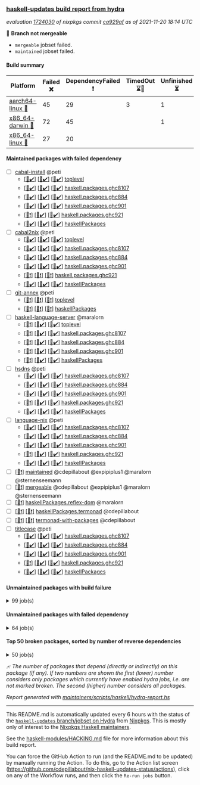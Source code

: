 ### [haskell-updates build report from hydra](https://hydra.nixos.org/jobset/nixpkgs/haskell-updates)
*evaluation [1724030](https://hydra.nixos.org/eval/1724030) of nixpkgs commit [ca929af](https://github.com/NixOS/nixpkgs/commits/ca929af2a25a931b089a92b6e7ea66e0c49c1cb6) as of 2021-11-20 18:14 UTC*

:red_circle: **Branch not mergeable**
  * `mergeable` jobset failed.
  * `maintained` jobset failed.

#### Build summary

 | Platform | Failed :x: | DependencyFailed :heavy_exclamation_mark: | TimedOut :hourglass::no_entry_sign: | Unfinished :hourglass_flowing_sand: | Success :heavy_check_mark: | 
 | --- | --- | --- | --- | --- | --- | 
 | [aarch64-linux :iphone:](https://hydra.nixos.org/eval/1724030?filter=.aarch64-linux) | 45 | 29 | 3 | 1 | 7048 | 
 | [x86_64-darwin :apple:](https://hydra.nixos.org/eval/1724030?filter=.x86_64-darwin) | 72 | 45 |  | 1 | 6951 | 
 | [x86_64-linux :penguin:](https://hydra.nixos.org/eval/1724030?filter=.x86_64-linux) | 27 | 20 |  |  | 7120 | 
#### Maintained packages with failed dependency
- [ ] [cabal-install](https://hydra.nixos.org/eval/1724030?filter=cabal-install) @peti
  - [[:iphone::heavy_check_mark:]](https://hydra.nixos.org/build/158859488) [[:apple::heavy_check_mark:]](https://hydra.nixos.org/build/158857096) [[:penguin::heavy_check_mark:]](https://hydra.nixos.org/build/158854179) [toplevel](https://hydra.nixos.org/eval/1724030?filter=cabal-install)
  - [[:iphone::heavy_check_mark:]](https://hydra.nixos.org/build/158849756) [[:apple::heavy_check_mark:]](https://hydra.nixos.org/build/158850633) [[:penguin::heavy_check_mark:]](https://hydra.nixos.org/build/158853726) [haskell.packages.ghc8107](https://hydra.nixos.org/eval/1724030?filter=haskell.packages.ghc8107.cabal-install)
  - [[:iphone::heavy_check_mark:]](https://hydra.nixos.org/build/158862111) [[:apple::heavy_check_mark:]](https://hydra.nixos.org/build/158853501) [[:penguin::heavy_check_mark:]](https://hydra.nixos.org/build/158854679) [haskell.packages.ghc884](https://hydra.nixos.org/eval/1724030?filter=haskell.packages.ghc884.cabal-install)
  - [[:iphone::heavy_check_mark:]](https://hydra.nixos.org/build/158848129) [[:apple::heavy_check_mark:]](https://hydra.nixos.org/build/158852590) [[:penguin::heavy_check_mark:]](https://hydra.nixos.org/build/158852703) [haskell.packages.ghc901](https://hydra.nixos.org/eval/1724030?filter=haskell.packages.ghc901.cabal-install)
  - [[:iphone::heavy_exclamation_mark:]](https://hydra.nixos.org/build/158858423) [[:apple::heavy_check_mark:]](https://hydra.nixos.org/build/158848823) [[:penguin::heavy_check_mark:]](https://hydra.nixos.org/build/158851921) [haskell.packages.ghc921](https://hydra.nixos.org/eval/1724030?filter=haskell.packages.ghc921.cabal-install)
  - [[:iphone::heavy_check_mark:]](https://hydra.nixos.org/build/158861502) [[:apple::heavy_check_mark:]](https://hydra.nixos.org/build/158859272) [[:penguin::heavy_check_mark:]](https://hydra.nixos.org/build/158861834) [haskellPackages](https://hydra.nixos.org/eval/1724030?filter=haskellPackages.cabal-install)
- [ ] [cabal2nix](https://hydra.nixos.org/eval/1724030?filter=cabal2nix) @peti
  - [[:iphone::heavy_check_mark:]](https://hydra.nixos.org/build/158861540) [[:apple::heavy_check_mark:]](https://hydra.nixos.org/build/158852457) [[:penguin::heavy_check_mark:]](https://hydra.nixos.org/build/158855330) [toplevel](https://hydra.nixos.org/eval/1724030?filter=cabal2nix)
  - [[:iphone::heavy_check_mark:]](https://hydra.nixos.org/build/158847732) [[:apple::heavy_check_mark:]](https://hydra.nixos.org/build/158858428) [[:penguin::heavy_check_mark:]](https://hydra.nixos.org/build/158859722) [haskell.packages.ghc8107](https://hydra.nixos.org/eval/1724030?filter=haskell.packages.ghc8107.cabal2nix)
  - [[:iphone::heavy_check_mark:]](https://hydra.nixos.org/build/158847921) [[:apple::heavy_check_mark:]](https://hydra.nixos.org/build/158855895) [[:penguin::heavy_check_mark:]](https://hydra.nixos.org/build/158853678) [haskell.packages.ghc884](https://hydra.nixos.org/eval/1724030?filter=haskell.packages.ghc884.cabal2nix)
  - [[:iphone::heavy_check_mark:]](https://hydra.nixos.org/build/158949826) [[:apple::heavy_check_mark:]](https://hydra.nixos.org/build/158949834) [[:penguin::heavy_check_mark:]](https://hydra.nixos.org/build/158949831) [haskell.packages.ghc901](https://hydra.nixos.org/eval/1724030?filter=haskell.packages.ghc901.cabal2nix)
  - [[:iphone::heavy_exclamation_mark:]](https://hydra.nixos.org/build/158949833) [[:apple::heavy_exclamation_mark:]](https://hydra.nixos.org/build/158949842) [[:penguin::heavy_exclamation_mark:]](https://hydra.nixos.org/build/158949824) [haskell.packages.ghc921](https://hydra.nixos.org/eval/1724030?filter=haskell.packages.ghc921.cabal2nix)
  - [[:iphone::heavy_check_mark:]](https://hydra.nixos.org/build/158850234) [[:apple::heavy_check_mark:]](https://hydra.nixos.org/build/158861684) [[:penguin::heavy_check_mark:]](https://hydra.nixos.org/build/158858318) [haskellPackages](https://hydra.nixos.org/eval/1724030?filter=haskellPackages.cabal2nix)
- [ ] [git-annex](https://hydra.nixos.org/eval/1724030?filter=git-annex) @peti
  - [[:iphone::heavy_exclamation_mark:]](https://hydra.nixos.org/build/158857607) [[:apple::heavy_exclamation_mark:]](https://hydra.nixos.org/build/158852130) [[:penguin::heavy_exclamation_mark:]](https://hydra.nixos.org/build/158852154) [toplevel](https://hydra.nixos.org/eval/1724030?filter=git-annex)
  - [[:iphone::heavy_exclamation_mark:]](https://hydra.nixos.org/build/158848048) [[:apple::heavy_exclamation_mark:]](https://hydra.nixos.org/build/158856853) [[:penguin::heavy_exclamation_mark:]](https://hydra.nixos.org/build/158860446) [haskellPackages](https://hydra.nixos.org/eval/1724030?filter=haskellPackages.git-annex)
- [ ] [haskell-language-server](https://hydra.nixos.org/eval/1724030?filter=haskell-language-server) @maralorn
  - [[:iphone::heavy_exclamation_mark:]](https://hydra.nixos.org/build/158949827) [[:apple::heavy_check_mark:]](https://hydra.nixos.org/build/158949851) [[:penguin::heavy_check_mark:]](https://hydra.nixos.org/build/158949828) [toplevel](https://hydra.nixos.org/eval/1724030?filter=haskell-language-server)
  - [[:iphone::heavy_exclamation_mark:]](https://hydra.nixos.org/build/158949844) [[:apple::heavy_check_mark:]](https://hydra.nixos.org/build/158948520) [[:penguin::heavy_check_mark:]](https://hydra.nixos.org/build/158948509) [haskell.packages.ghc8107](https://hydra.nixos.org/eval/1724030?filter=haskell.packages.ghc8107.haskell-language-server)
  - [[:iphone::heavy_exclamation_mark:]](https://hydra.nixos.org/build/158949849) [[:apple::heavy_check_mark:]](https://hydra.nixos.org/build/158948518) [[:penguin::heavy_check_mark:]](https://hydra.nixos.org/build/158948523) [haskell.packages.ghc884](https://hydra.nixos.org/eval/1724030?filter=haskell.packages.ghc884.haskell-language-server)
  - [[:iphone::heavy_exclamation_mark:]](https://hydra.nixos.org/build/158949848) [[:apple::heavy_check_mark:]](https://hydra.nixos.org/build/158949839) [[:penguin::heavy_check_mark:]](https://hydra.nixos.org/build/158949840) [haskell.packages.ghc901](https://hydra.nixos.org/eval/1724030?filter=haskell.packages.ghc901.haskell-language-server)
  - [[:iphone::heavy_exclamation_mark:]](https://hydra.nixos.org/build/158949850) [[:apple::heavy_check_mark:]](https://hydra.nixos.org/build/158948515) [[:penguin::heavy_check_mark:]](https://hydra.nixos.org/build/158948521) [haskellPackages](https://hydra.nixos.org/eval/1724030?filter=haskellPackages.haskell-language-server)
- [ ] [hsdns](https://hydra.nixos.org/eval/1724030?filter=hsdns) @peti
  - [[:iphone::heavy_check_mark:]](https://hydra.nixos.org/build/158167926) [[:apple::heavy_check_mark:]](https://hydra.nixos.org/build/158177816) [[:penguin::heavy_check_mark:]](https://hydra.nixos.org/build/158184888) [haskell.packages.ghc8107](https://hydra.nixos.org/eval/1724030?filter=haskell.packages.ghc8107.hsdns)
  - [[:iphone::heavy_check_mark:]](https://hydra.nixos.org/build/158178147) [[:apple::heavy_check_mark:]](https://hydra.nixos.org/build/158171568) [[:penguin::heavy_check_mark:]](https://hydra.nixos.org/build/158180260) [haskell.packages.ghc884](https://hydra.nixos.org/eval/1724030?filter=haskell.packages.ghc884.hsdns)
  - [[:iphone::heavy_check_mark:]](https://hydra.nixos.org/build/158173050) [[:apple::heavy_check_mark:]](https://hydra.nixos.org/build/158183912) [[:penguin::heavy_check_mark:]](https://hydra.nixos.org/build/158167851) [haskell.packages.ghc901](https://hydra.nixos.org/eval/1724030?filter=haskell.packages.ghc901.hsdns)
  - [[:iphone::heavy_exclamation_mark:]](https://hydra.nixos.org/build/158856827) [[:apple::heavy_check_mark:]](https://hydra.nixos.org/build/158857146) [[:penguin::heavy_check_mark:]](https://hydra.nixos.org/build/158852262) [haskell.packages.ghc921](https://hydra.nixos.org/eval/1724030?filter=haskell.packages.ghc921.hsdns)
  - [[:iphone::heavy_check_mark:]](https://hydra.nixos.org/build/158179287) [[:apple::heavy_check_mark:]](https://hydra.nixos.org/build/158174569) [[:penguin::heavy_check_mark:]](https://hydra.nixos.org/build/158171448) [haskellPackages](https://hydra.nixos.org/eval/1724030?filter=haskellPackages.hsdns)
- [ ] [language-nix](https://hydra.nixos.org/eval/1724030?filter=language-nix) @peti
  - [[:iphone::heavy_check_mark:]](https://hydra.nixos.org/build/158858884) [[:apple::heavy_check_mark:]](https://hydra.nixos.org/build/158850764) [[:penguin::heavy_check_mark:]](https://hydra.nixos.org/build/158855967) [haskell.packages.ghc8107](https://hydra.nixos.org/eval/1724030?filter=haskell.packages.ghc8107.language-nix)
  - [[:iphone::heavy_check_mark:]](https://hydra.nixos.org/build/158855687) [[:apple::heavy_check_mark:]](https://hydra.nixos.org/build/158860034) [[:penguin::heavy_check_mark:]](https://hydra.nixos.org/build/158862156) [haskell.packages.ghc884](https://hydra.nixos.org/eval/1724030?filter=haskell.packages.ghc884.language-nix)
  - [[:iphone::heavy_check_mark:]](https://hydra.nixos.org/build/158949852) [[:apple::heavy_check_mark:]](https://hydra.nixos.org/build/158949829) [[:penguin::heavy_check_mark:]](https://hydra.nixos.org/build/158949823) [haskell.packages.ghc901](https://hydra.nixos.org/eval/1724030?filter=haskell.packages.ghc901.language-nix)
  - [[:iphone::heavy_exclamation_mark:]](https://hydra.nixos.org/build/158949841) [[:apple::heavy_check_mark:]](https://hydra.nixos.org/build/158949835) [[:penguin::heavy_check_mark:]](https://hydra.nixos.org/build/158949838) [haskell.packages.ghc921](https://hydra.nixos.org/eval/1724030?filter=haskell.packages.ghc921.language-nix)
  - [[:iphone::heavy_check_mark:]](https://hydra.nixos.org/build/158858262) [[:apple::heavy_check_mark:]](https://hydra.nixos.org/build/158859525) [[:penguin::heavy_check_mark:]](https://hydra.nixos.org/build/158851511) [haskellPackages](https://hydra.nixos.org/eval/1724030?filter=haskellPackages.language-nix)
- [ ] [[:penguin::heavy_exclamation_mark:]](https://hydra.nixos.org/build/158949845) [maintained](https://hydra.nixos.org/eval/1724030?filter=maintained) @cdepillabout @expipiplus1 @maralorn @sternenseemann
- [ ] [[:penguin::heavy_exclamation_mark:]](https://hydra.nixos.org/build/158949832) [mergeable](https://hydra.nixos.org/eval/1724030?filter=mergeable) @cdepillabout @expipiplus1 @maralorn @sternenseemann
- [ ] [[:penguin::heavy_exclamation_mark:]](https://hydra.nixos.org/build/158858461) [haskellPackages.reflex-dom](https://hydra.nixos.org/eval/1724030?filter=haskellPackages.reflex-dom) @maralorn
- [ ] [[:iphone::heavy_exclamation_mark:]](https://hydra.nixos.org/build/158854925) [[:penguin::heavy_exclamation_mark:]](https://hydra.nixos.org/build/158849076) [haskellPackages.termonad](https://hydra.nixos.org/eval/1724030?filter=haskellPackages.termonad) @cdepillabout
- [ ] [[:iphone::heavy_exclamation_mark:]](https://hydra.nixos.org/build/158854335) [[:penguin::heavy_exclamation_mark:]](https://hydra.nixos.org/build/158859447) [termonad-with-packages](https://hydra.nixos.org/eval/1724030?filter=termonad-with-packages) @cdepillabout
- [ ] [titlecase](https://hydra.nixos.org/eval/1724030?filter=titlecase) @peti
  - [[:iphone::heavy_check_mark:]](https://hydra.nixos.org/build/158852347) [[:apple::heavy_check_mark:]](https://hydra.nixos.org/build/158854243) [[:penguin::heavy_check_mark:]](https://hydra.nixos.org/build/158847876) [haskell.packages.ghc8107](https://hydra.nixos.org/eval/1724030?filter=haskell.packages.ghc8107.titlecase)
  - [[:iphone::heavy_check_mark:]](https://hydra.nixos.org/build/158849776) [[:apple::heavy_check_mark:]](https://hydra.nixos.org/build/158850772) [[:penguin::heavy_check_mark:]](https://hydra.nixos.org/build/158853456) [haskell.packages.ghc884](https://hydra.nixos.org/eval/1724030?filter=haskell.packages.ghc884.titlecase)
  - [[:iphone::heavy_check_mark:]](https://hydra.nixos.org/build/158860823) [[:apple::heavy_check_mark:]](https://hydra.nixos.org/build/158847764) [[:penguin::heavy_check_mark:]](https://hydra.nixos.org/build/158850091) [haskell.packages.ghc901](https://hydra.nixos.org/eval/1724030?filter=haskell.packages.ghc901.titlecase)
  - [[:iphone::heavy_exclamation_mark:]](https://hydra.nixos.org/build/158853791) [[:apple::heavy_check_mark:]](https://hydra.nixos.org/build/158857747) [[:penguin::heavy_check_mark:]](https://hydra.nixos.org/build/158850179) [haskell.packages.ghc921](https://hydra.nixos.org/eval/1724030?filter=haskell.packages.ghc921.titlecase)
  - [[:iphone::heavy_check_mark:]](https://hydra.nixos.org/build/158851159) [[:apple::heavy_check_mark:]](https://hydra.nixos.org/build/158857090) [[:penguin::heavy_check_mark:]](https://hydra.nixos.org/build/158854010) [haskellPackages](https://hydra.nixos.org/eval/1724030?filter=haskellPackages.titlecase)
#### Unmaintained packages with build failure
<details><summary>99 job(s) </summary>

- [ ] [[:iphone::heavy_check_mark:]](https://hydra.nixos.org/build/158174882) [[:apple::x:]](https://hydra.nixos.org/build/158178724) [[:penguin::heavy_check_mark:]](https://hydra.nixos.org/build/158186251) [haskellPackages.sdp](https://hydra.nixos.org/eval/1724030?filter=haskellPackages.sdp)  :arrow_heading_up: 9 | 9
- [ ] [[:iphone::x:]](https://hydra.nixos.org/build/158847971) [[:penguin::x:]](https://hydra.nixos.org/build/158848199) [haskellPackages.gi-javascriptcore](https://hydra.nixos.org/eval/1724030?filter=haskellPackages.gi-javascriptcore)  :arrow_heading_up: 7 | 18
- [ ] [[:iphone::x:]](https://hydra.nixos.org/build/158851318) [[:apple::x:]](https://hydra.nixos.org/build/158855892) [[:penguin::x:]](https://hydra.nixos.org/build/158859096) [haskellPackages.gi-soup](https://hydra.nixos.org/eval/1724030?filter=haskellPackages.gi-soup)  :arrow_heading_up: 7 | 18
- [ ] [[:iphone::heavy_check_mark:]](https://hydra.nixos.org/build/158861466) [[:apple::x:]](https://hydra.nixos.org/build/158852705) [[:penguin::heavy_check_mark:]](https://hydra.nixos.org/build/158856537) [haskellPackages.di-core](https://hydra.nixos.org/eval/1724030?filter=haskellPackages.di-core)  :arrow_heading_up: 7 | 11
- [ ] [[:iphone::heavy_check_mark:]](https://hydra.nixos.org/build/158861334) [[:apple::x:]](https://hydra.nixos.org/build/158851459) [[:penguin::heavy_check_mark:]](https://hydra.nixos.org/build/158850490) [haskellPackages.junit-xml](https://hydra.nixos.org/eval/1724030?filter=haskellPackages.junit-xml)  :arrow_heading_up: 7 | 9
- [ ] [[:iphone::heavy_check_mark:]](https://hydra.nixos.org/build/158858340) [[:apple::x:]](https://hydra.nixos.org/build/158849240) [[:penguin::heavy_check_mark:]](https://hydra.nixos.org/build/158857820) [haskellPackages.thyme](https://hydra.nixos.org/eval/1724030?filter=haskellPackages.thyme)  :arrow_heading_up: 6 | 15
- [ ] [[:iphone::x:]](https://hydra.nixos.org/build/158849103) [[:apple::heavy_check_mark:]](https://hydra.nixos.org/build/158851457) [[:penguin::heavy_check_mark:]](https://hydra.nixos.org/build/158850080) [haskellPackages.libBF](https://hydra.nixos.org/eval/1724030?filter=haskellPackages.libBF)  :arrow_heading_up: 4 | 20
- [ ] [[:iphone::heavy_check_mark:]](https://hydra.nixos.org/build/158849948) [[:apple::x:]](https://hydra.nixos.org/build/158854538) [[:penguin::heavy_check_mark:]](https://hydra.nixos.org/build/158848072) [haskellPackages.exinst](https://hydra.nixos.org/eval/1724030?filter=haskellPackages.exinst)  :arrow_heading_up: 4 | 6
- [ ] [[:iphone::x:]](https://hydra.nixos.org/build/158850684) [[:apple::x:]](https://hydra.nixos.org/build/158854648) [[:penguin::x:]](https://hydra.nixos.org/build/158855313) [haskellPackages.gi-gst](https://hydra.nixos.org/eval/1724030?filter=haskellPackages.gi-gst)  :arrow_heading_up: 3 | 6
- [ ] [[:iphone::x:]](https://hydra.nixos.org/build/158850642) [[:apple::heavy_check_mark:]](https://hydra.nixos.org/build/158848989) [[:penguin::heavy_check_mark:]](https://hydra.nixos.org/build/158849778) [haskellPackages.ptr-poker](https://hydra.nixos.org/eval/1724030?filter=haskellPackages.ptr-poker)  :arrow_heading_up: 3 | 4
- [ ] [[:iphone::x:]](https://hydra.nixos.org/build/158948460) [[:penguin::x:]](https://hydra.nixos.org/build/158948459) [haskellPackages.gi-cogl](https://hydra.nixos.org/eval/1724030?filter=haskellPackages.gi-cogl)  :arrow_heading_up: 2 | 2
- [ ] [[:iphone::x:]](https://hydra.nixos.org/build/158860520) [[:apple::heavy_check_mark:]](https://hydra.nixos.org/build/158856485) [[:penguin::heavy_check_mark:]](https://hydra.nixos.org/build/158848207) [haskellPackages.OrderedBits](https://hydra.nixos.org/eval/1724030?filter=haskellPackages.OrderedBits)  :arrow_heading_up: 1 | 36
- [ ] [[:iphone::x:]](https://hydra.nixos.org/build/158857945) [[:apple::heavy_check_mark:]](https://hydra.nixos.org/build/158850842) [[:penguin::heavy_check_mark:]](https://hydra.nixos.org/build/158850289) [haskellPackages.type-natural](https://hydra.nixos.org/eval/1724030?filter=haskellPackages.type-natural)  :arrow_heading_up: 1 | 4
- [ ] [[:iphone::x:]](https://hydra.nixos.org/build/158171488) [[:apple::heavy_check_mark:]](https://hydra.nixos.org/build/158166466) [[:penguin::heavy_check_mark:]](https://hydra.nixos.org/build/158176025) [haskellPackages.long-double](https://hydra.nixos.org/eval/1724030?filter=haskellPackages.long-double)  :arrow_heading_up: 1 | 2
- [ ] [[:iphone::x:]](https://hydra.nixos.org/build/158856719) [[:apple::x:]](https://hydra.nixos.org/build/158858493) [[:penguin::x:]](https://hydra.nixos.org/build/158852016) [haskellPackages.dovetail](https://hydra.nixos.org/eval/1724030?filter=haskellPackages.dovetail)  :arrow_heading_up: 1 | 1
- [ ] [[:iphone::x:]](https://hydra.nixos.org/build/158174481) [[:apple::x:]](https://hydra.nixos.org/build/158173479) [[:penguin::heavy_check_mark:]](https://hydra.nixos.org/build/158172713) [haskellPackages.easytensor](https://hydra.nixos.org/eval/1724030?filter=haskellPackages.easytensor)  :arrow_heading_up: 1 | 1
- [ ] [[:iphone::heavy_check_mark:]](https://hydra.nixos.org/build/158859418) [[:apple::x:]](https://hydra.nixos.org/build/158858379) [[:penguin::heavy_check_mark:]](https://hydra.nixos.org/build/158849295) [haskellPackages.gi-gdkx11](https://hydra.nixos.org/eval/1724030?filter=haskellPackages.gi-gdkx11)  :arrow_heading_up: 1 | 1
- [ ] [[:iphone::x:]](https://hydra.nixos.org/build/158851393) [[:apple::x:]](https://hydra.nixos.org/build/158855696) [[:penguin::x:]](https://hydra.nixos.org/build/158852214) [haskellPackages.gi-json](https://hydra.nixos.org/eval/1724030?filter=haskellPackages.gi-json)  :arrow_heading_up: 1 | 1
- [ ] [[:iphone::x:]](https://hydra.nixos.org/build/158850107) [[:apple::x:]](https://hydra.nixos.org/build/158861974) [[:penguin::x:]](https://hydra.nixos.org/build/158853277) [haskellPackages.gi-pangocairo](https://hydra.nixos.org/eval/1724030?filter=haskellPackages.gi-pangocairo)  :arrow_heading_up: 1 | 1
- [ ] [[:iphone::x:]](https://hydra.nixos.org/build/158848423) [[:penguin::x:]](https://hydra.nixos.org/build/158855668) [haskellPackages.gi-vte](https://hydra.nixos.org/eval/1724030?filter=haskellPackages.gi-vte)  :arrow_heading_up: 1 | 1
- [ ] [[:iphone::x:]](https://hydra.nixos.org/build/158948524) [[:apple::heavy_check_mark:]](https://hydra.nixos.org/build/158948514) [[:penguin::heavy_check_mark:]](https://hydra.nixos.org/build/158948512) [haskellPackages.hls-hlint-plugin](https://hydra.nixos.org/eval/1724030?filter=haskellPackages.hls-hlint-plugin)  :arrow_heading_up: 1 | 1
- [ ] [[:iphone::heavy_check_mark:]](https://hydra.nixos.org/build/158171757) [[:apple::x:]](https://hydra.nixos.org/build/158166135) [[:penguin::heavy_check_mark:]](https://hydra.nixos.org/build/158176699) [haskellPackages.keep-alive](https://hydra.nixos.org/eval/1724030?filter=haskellPackages.keep-alive)  :arrow_heading_up: 1 | 1
- [ ] [[:iphone::heavy_check_mark:]](https://hydra.nixos.org/build/158853648) [[:apple::x:]](https://hydra.nixos.org/build/158848056) [[:penguin::heavy_check_mark:]](https://hydra.nixos.org/build/158859990) [haskellPackages.loc](https://hydra.nixos.org/eval/1724030?filter=haskellPackages.loc)  :arrow_heading_up: 1 | 1
- [ ] [[:iphone::x:]](https://hydra.nixos.org/build/158860031) [[:apple::heavy_check_mark:]](https://hydra.nixos.org/build/158855160) [[:penguin::heavy_check_mark:]](https://hydra.nixos.org/build/158849207) [haskellPackages.nlopt-haskell](https://hydra.nixos.org/eval/1724030?filter=haskellPackages.nlopt-haskell)  :arrow_heading_up: 1 | 1
- [ ] [[:iphone::heavy_check_mark:]](https://hydra.nixos.org/build/158856287) [[:apple::x:]](https://hydra.nixos.org/build/158850438) [[:penguin::heavy_check_mark:]](https://hydra.nixos.org/build/158860855) [haskellPackages.opencv](https://hydra.nixos.org/eval/1724030?filter=haskellPackages.opencv)  :arrow_heading_up: 1 | 1
- [ ] [[:iphone::heavy_check_mark:]](https://hydra.nixos.org/build/158857322) [[:apple::x:]](https://hydra.nixos.org/build/158860470) [[:penguin::heavy_check_mark:]](https://hydra.nixos.org/build/158848735) [haskellPackages.sequence-formats](https://hydra.nixos.org/eval/1724030?filter=haskellPackages.sequence-formats)  :arrow_heading_up: 1 | 1
- [ ] [[:iphone::x:]](https://hydra.nixos.org/build/158178337) [[:apple::heavy_check_mark:]](https://hydra.nixos.org/build/158169670) [[:penguin::heavy_check_mark:]](https://hydra.nixos.org/build/158175314) [haskellPackages.unicode-properties](https://hydra.nixos.org/eval/1724030?filter=haskellPackages.unicode-properties)  :arrow_heading_up: 1 | 1
- [ ] [[:iphone::x:]](https://hydra.nixos.org/build/158857571) [[:apple::heavy_check_mark:]](https://hydra.nixos.org/build/158861149) [[:penguin::heavy_check_mark:]](https://hydra.nixos.org/build/158854318) [haskellPackages.accelerate-llvm](https://hydra.nixos.org/eval/1724030?filter=haskellPackages.accelerate-llvm)  :arrow_heading_up: 0 | 8
- [ ] [[:iphone::x:]](https://hydra.nixos.org/build/158177182) [[:apple::heavy_check_mark:]](https://hydra.nixos.org/build/158173873) [[:penguin::heavy_check_mark:]](https://hydra.nixos.org/build/158167438) [haskellPackages.freetype2](https://hydra.nixos.org/eval/1724030?filter=haskellPackages.freetype2)  :arrow_heading_up: 0 | 7
- [ ] [[:iphone::heavy_check_mark:]](https://hydra.nixos.org/build/158854490) [[:apple::x:]](https://hydra.nixos.org/build/158855324) [[:penguin::heavy_check_mark:]](https://hydra.nixos.org/build/158861234) [haskellPackages.pipes-zlib](https://hydra.nixos.org/eval/1724030?filter=haskellPackages.pipes-zlib)  :arrow_heading_up: 0 | 6
- [ ] [[:iphone::heavy_check_mark:]](https://hydra.nixos.org/build/158184242) [[:apple::x:]](https://hydra.nixos.org/build/158185673) [[:penguin::heavy_check_mark:]](https://hydra.nixos.org/build/158170921) [haskellPackages.hmidi](https://hydra.nixos.org/eval/1724030?filter=haskellPackages.hmidi)  :arrow_heading_up: 0 | 4
- [ ] [[:iphone::heavy_check_mark:]](https://hydra.nixos.org/build/158857874) [[:apple::x:]](https://hydra.nixos.org/build/158850813) [[:penguin::heavy_check_mark:]](https://hydra.nixos.org/build/158849730) [haskellPackages.zip](https://hydra.nixos.org/eval/1724030?filter=haskellPackages.zip)  :arrow_heading_up: 0 | 4
- [ ] [[:iphone::x:]](https://hydra.nixos.org/build/158851043) [[:penguin::x:]](https://hydra.nixos.org/build/158851773) [haskellPackages.gi-ostree](https://hydra.nixos.org/eval/1724030?filter=haskellPackages.gi-ostree)  :arrow_heading_up: 0 | 2
- [ ] [[:iphone::heavy_check_mark:]](https://hydra.nixos.org/build/158849319) [[:apple::x:]](https://hydra.nixos.org/build/158847910) [[:penguin::heavy_check_mark:]](https://hydra.nixos.org/build/158859828) [haskellPackages.posix-socket](https://hydra.nixos.org/eval/1724030?filter=haskellPackages.posix-socket)  :arrow_heading_up: 0 | 2
- [ ] [[:iphone::x:]](https://hydra.nixos.org/build/158860604) [[:apple::heavy_check_mark:]](https://hydra.nixos.org/build/158861826) [[:penguin::heavy_check_mark:]](https://hydra.nixos.org/build/158858748) [haskellPackages.quic](https://hydra.nixos.org/eval/1724030?filter=haskellPackages.quic)  :arrow_heading_up: 0 | 2
- [ ] [[:iphone::x:]](https://hydra.nixos.org/build/158855928) [[:apple::x:]](https://hydra.nixos.org/build/158858586) [[:penguin::x:]](https://hydra.nixos.org/build/158858664) [haskellPackages.dear-imgui](https://hydra.nixos.org/eval/1724030?filter=haskellPackages.dear-imgui)  :arrow_heading_up: 0 | 1
- [ ] [[:iphone::x:]](https://hydra.nixos.org/build/158849068) [[:apple::x:]](https://hydra.nixos.org/build/158853089) [[:penguin::x:]](https://hydra.nixos.org/build/158853596) [haskellPackages.exploring-interpreters](https://hydra.nixos.org/eval/1724030?filter=haskellPackages.exploring-interpreters)  :arrow_heading_up: 0 | 1
- [ ] [[:iphone::x:]](https://hydra.nixos.org/build/158859239) [[:penguin::x:]](https://hydra.nixos.org/build/158856124) [haskellPackages.gi-ggit](https://hydra.nixos.org/eval/1724030?filter=haskellPackages.gi-ggit)  :arrow_heading_up: 0 | 1
- [ ] [[:iphone::x:]](https://hydra.nixos.org/build/158850793) [[:apple::x:]](https://hydra.nixos.org/build/158850429) [[:penguin::x:]](https://hydra.nixos.org/build/158857025) [haskellPackages.gi-gtksource](https://hydra.nixos.org/eval/1724030?filter=haskellPackages.gi-gtksource)  :arrow_heading_up: 0 | 1
- [ ] [[:iphone::heavy_check_mark:]](https://hydra.nixos.org/build/158169821) [[:apple::x:]](https://hydra.nixos.org/build/158179292) [[:penguin::heavy_check_mark:]](https://hydra.nixos.org/build/158172696) [haskellPackages.hamid](https://hydra.nixos.org/eval/1724030?filter=haskellPackages.hamid)  :arrow_heading_up: 0 | 1
- [ ] [[:iphone::heavy_check_mark:]](https://hydra.nixos.org/build/158859572) [[:apple::x:]](https://hydra.nixos.org/build/158849030) [[:penguin::heavy_check_mark:]](https://hydra.nixos.org/build/158855236) [haskellPackages.hmatrix-morpheus](https://hydra.nixos.org/eval/1724030?filter=haskellPackages.hmatrix-morpheus)  :arrow_heading_up: 0 | 1
- [ ] [[:iphone::heavy_check_mark:]](https://hydra.nixos.org/build/158180845) [[:apple::x:]](https://hydra.nixos.org/build/158183870) [[:penguin::heavy_check_mark:]](https://hydra.nixos.org/build/158176031) [haskellPackages.huckleberry](https://hydra.nixos.org/eval/1724030?filter=haskellPackages.huckleberry)  :arrow_heading_up: 0 | 1
- [ ] [[:iphone::x:]](https://hydra.nixos.org/build/158171195) [[:apple::heavy_check_mark:]](https://hydra.nixos.org/build/158173460) [[:penguin::heavy_check_mark:]](https://hydra.nixos.org/build/158173159) [haskellPackages.picosat](https://hydra.nixos.org/eval/1724030?filter=haskellPackages.picosat)  :arrow_heading_up: 0 | 1
- [ ] [[:iphone::heavy_check_mark:]](https://hydra.nixos.org/build/158165387) [[:apple::x:]](https://hydra.nixos.org/build/158186599) [[:penguin::heavy_check_mark:]](https://hydra.nixos.org/build/158183534) [haskellPackages.select](https://hydra.nixos.org/eval/1724030?filter=haskellPackages.select)  :arrow_heading_up: 0 | 1
- [ ] [[:iphone::heavy_check_mark:]](https://hydra.nixos.org/build/158177925) [[:apple::x:]](https://hydra.nixos.org/build/158169081) [[:penguin::heavy_check_mark:]](https://hydra.nixos.org/build/158171187) [haskellPackages.sysinfo](https://hydra.nixos.org/eval/1724030?filter=haskellPackages.sysinfo)  :arrow_heading_up: 0 | 1
- [ ] [[:iphone::heavy_check_mark:]](https://hydra.nixos.org/build/158848626) [[:apple::x:]](https://hydra.nixos.org/build/158855430) [[:penguin::heavy_check_mark:]](https://hydra.nixos.org/build/158852723) [haskellPackages.FractalArt](https://hydra.nixos.org/eval/1724030?filter=haskellPackages.FractalArt) 
- [ ] [[:iphone::x:]](https://hydra.nixos.org/build/158173619) [[:apple::heavy_check_mark:]](https://hydra.nixos.org/build/158175003) [[:penguin::heavy_check_mark:]](https://hydra.nixos.org/build/158184430) [haskellPackages.HsASA](https://hydra.nixos.org/eval/1724030?filter=haskellPackages.HsASA) 
- [ ] [[:iphone::heavy_check_mark:]](https://hydra.nixos.org/build/158848446) [[:apple::heavy_check_mark:]](https://hydra.nixos.org/build/158853709) [[:penguin::x:]](https://hydra.nixos.org/build/158860989) [haskellPackages.binary-io](https://hydra.nixos.org/eval/1724030?filter=haskellPackages.binary-io) 
- [ ] [[:iphone::heavy_check_mark:]](https://hydra.nixos.org/build/158854640) [[:apple::x:]](https://hydra.nixos.org/build/158851479) [[:penguin::heavy_check_mark:]](https://hydra.nixos.org/build/158858504) [haskellPackages.chiphunk](https://hydra.nixos.org/eval/1724030?filter=haskellPackages.chiphunk) 
- [ ] [[:iphone::heavy_check_mark:]](https://hydra.nixos.org/build/158179678) [[:apple::x:]](https://hydra.nixos.org/build/158185186) [[:penguin::heavy_check_mark:]](https://hydra.nixos.org/build/158186792) [haskellPackages.discount](https://hydra.nixos.org/eval/1724030?filter=haskellPackages.discount) 
- [ ] [[:iphone::heavy_check_mark:]](https://hydra.nixos.org/build/158851353) [[:apple::x:]](https://hydra.nixos.org/build/158851074) [[:penguin::heavy_check_mark:]](https://hydra.nixos.org/build/158855778) [haskellPackages.diskhash](https://hydra.nixos.org/eval/1724030?filter=haskellPackages.diskhash) 
- [ ] [[:iphone::heavy_check_mark:]](https://hydra.nixos.org/build/158848244) [[:apple::x:]](https://hydra.nixos.org/build/158849167) [[:penguin::heavy_check_mark:]](https://hydra.nixos.org/build/158861079) [haskellPackages.epub-tools](https://hydra.nixos.org/eval/1724030?filter=haskellPackages.epub-tools) 
- [ ] [[:iphone::heavy_check_mark:]](https://hydra.nixos.org/build/158182864) [[:apple::x:]](https://hydra.nixos.org/build/158175855) [[:penguin::heavy_check_mark:]](https://hydra.nixos.org/build/158172346) [haskellPackages.float128](https://hydra.nixos.org/eval/1724030?filter=haskellPackages.float128) 
- [ ] [[:iphone::heavy_check_mark:]](https://hydra.nixos.org/build/158855111) [[:apple::x:]](https://hydra.nixos.org/build/158851137) [[:penguin::heavy_check_mark:]](https://hydra.nixos.org/build/158858852) [haskellPackages.gerrit](https://hydra.nixos.org/eval/1724030?filter=haskellPackages.gerrit) 
- [ ] [[:iphone::x:]](https://hydra.nixos.org/build/158861550) [[:apple::x:]](https://hydra.nixos.org/build/158860864) [[:penguin::x:]](https://hydra.nixos.org/build/158852409) [haskellPackages.gi-girepository](https://hydra.nixos.org/eval/1724030?filter=haskellPackages.gi-girepository) 
- [ ] [[:iphone::x:]](https://hydra.nixos.org/build/158852000) [[:penguin::x:]](https://hydra.nixos.org/build/158852193) [haskellPackages.gi-gtk-layer-shell](https://hydra.nixos.org/eval/1724030?filter=haskellPackages.gi-gtk-layer-shell) 
- [ ] [[:iphone::x:]](https://hydra.nixos.org/build/158856776) [[:penguin::x:]](https://hydra.nixos.org/build/158851613) [haskellPackages.gi-ibus](https://hydra.nixos.org/eval/1724030?filter=haskellPackages.gi-ibus) 
- [ ] [[:iphone::x:]](https://hydra.nixos.org/build/158852949) [[:apple::x:]](https://hydra.nixos.org/build/158859296) [[:penguin::x:]](https://hydra.nixos.org/build/158848026) [haskellPackages.gi-notify](https://hydra.nixos.org/eval/1724030?filter=haskellPackages.gi-notify) 
- [ ] [[:iphone::x:]](https://hydra.nixos.org/build/158859657) [[:apple::x:]](https://hydra.nixos.org/build/158857212) [[:penguin::x:]](https://hydra.nixos.org/build/158854005) [haskellPackages.gi-poppler](https://hydra.nixos.org/eval/1724030?filter=haskellPackages.gi-poppler) 
- [ ] [[:iphone::x:]](https://hydra.nixos.org/build/158848063) [[:apple::x:]](https://hydra.nixos.org/build/158853412) [[:penguin::x:]](https://hydra.nixos.org/build/158852503) [haskellPackages.gi-rsvg](https://hydra.nixos.org/eval/1724030?filter=haskellPackages.gi-rsvg) 
- [ ] [[:iphone::x:]](https://hydra.nixos.org/build/158854315) [[:apple::x:]](https://hydra.nixos.org/build/158860297) [[:penguin::x:]](https://hydra.nixos.org/build/158857123) [haskellPackages.gi-secret](https://hydra.nixos.org/eval/1724030?filter=haskellPackages.gi-secret) 
- [ ] [[:iphone::x:]](https://hydra.nixos.org/build/158855460) [[:penguin::x:]](https://hydra.nixos.org/build/158861029) [haskellPackages.gi-wnck](https://hydra.nixos.org/eval/1724030?filter=haskellPackages.gi-wnck) 
- [ ] [[:iphone::x:]](https://hydra.nixos.org/build/158660363) [[:penguin::heavy_check_mark:]](https://hydra.nixos.org/build/158660342) [haskellPackages.gnome-keyring](https://hydra.nixos.org/eval/1724030?filter=haskellPackages.gnome-keyring) 
- [ ] [[:iphone::heavy_check_mark:]](https://hydra.nixos.org/build/158851517) [[:apple::x:]](https://hydra.nixos.org/build/158857422) [[:penguin::heavy_check_mark:]](https://hydra.nixos.org/build/158850955) [haskellPackages.gtk-traymanager](https://hydra.nixos.org/eval/1724030?filter=haskellPackages.gtk-traymanager) 
- [ ] [[:iphone::heavy_check_mark:]](https://hydra.nixos.org/build/158169999) [[:apple::x:]](https://hydra.nixos.org/build/158178690) [[:penguin::heavy_check_mark:]](https://hydra.nixos.org/build/158176092) [haskellPackages.hid](https://hydra.nixos.org/eval/1724030?filter=haskellPackages.hid) 
- [ ] [[:iphone::heavy_check_mark:]](https://hydra.nixos.org/build/158849329) [[:apple::x:]](https://hydra.nixos.org/build/158853988) [[:penguin::heavy_check_mark:]](https://hydra.nixos.org/build/158851875) [haskellPackages.higher-leveldb](https://hydra.nixos.org/eval/1724030?filter=haskellPackages.higher-leveldb) 
- [ ] [[:iphone::heavy_check_mark:]](https://hydra.nixos.org/build/158848613) [[:apple::x:]](https://hydra.nixos.org/build/158854489) [[:penguin::heavy_check_mark:]](https://hydra.nixos.org/build/158852334) [haskellPackages.highlight](https://hydra.nixos.org/eval/1724030?filter=haskellPackages.highlight) 
- [ ] [[:iphone::heavy_check_mark:]](https://hydra.nixos.org/build/158852537) [[:apple::x:]](https://hydra.nixos.org/build/158850259) [[:penguin::heavy_check_mark:]](https://hydra.nixos.org/build/158859231) [haskellPackages.hinotify-conduit](https://hydra.nixos.org/eval/1724030?filter=haskellPackages.hinotify-conduit) 
- [ ] [[:iphone::x:]](https://hydra.nixos.org/build/158850846) [[:apple::x:]](https://hydra.nixos.org/build/158848283) [[:penguin::x:]](https://hydra.nixos.org/build/158856298) [haskellPackages.hls-rename-plugin](https://hydra.nixos.org/eval/1724030?filter=haskellPackages.hls-rename-plugin) 
- [ ] [[:iphone::x:]](https://hydra.nixos.org/build/158850552) [[:apple::heavy_check_mark:]](https://hydra.nixos.org/build/158861020) [[:penguin::heavy_check_mark:]](https://hydra.nixos.org/build/158856148) [haskellPackages.hq](https://hydra.nixos.org/eval/1724030?filter=haskellPackages.hq) 
- [ ] [[:iphone::heavy_check_mark:]](https://hydra.nixos.org/build/158850232) [[:apple::x:]](https://hydra.nixos.org/build/158856421) [[:penguin::heavy_check_mark:]](https://hydra.nixos.org/build/158855395) [haskellPackages.hs](https://hydra.nixos.org/eval/1724030?filter=haskellPackages.hs) 
- [ ] [[:iphone::heavy_check_mark:]](https://hydra.nixos.org/build/158170141) [[:apple::x:]](https://hydra.nixos.org/build/158180755) [[:penguin::heavy_check_mark:]](https://hydra.nixos.org/build/158167959) [haskellPackages.hsshellscript](https://hydra.nixos.org/eval/1724030?filter=haskellPackages.hsshellscript) 
- [ ] [[:iphone::heavy_check_mark:]](https://hydra.nixos.org/build/158180614) [[:apple::x:]](https://hydra.nixos.org/build/158175752) [[:penguin::heavy_check_mark:]](https://hydra.nixos.org/build/158169957) [haskellPackages.hssourceinfo](https://hydra.nixos.org/eval/1724030?filter=haskellPackages.hssourceinfo) 
- [ ] [[:iphone::heavy_check_mark:]](https://hydra.nixos.org/build/158851758) [[:apple::x:]](https://hydra.nixos.org/build/158849228) [[:penguin::heavy_check_mark:]](https://hydra.nixos.org/build/158854910) [haskellPackages.ipcvar](https://hydra.nixos.org/eval/1724030?filter=haskellPackages.ipcvar) 
- [ ] [[:iphone::heavy_check_mark:]](https://hydra.nixos.org/build/158178270) [[:apple::x:]](https://hydra.nixos.org/build/158186270) [[:penguin::heavy_check_mark:]](https://hydra.nixos.org/build/158183921) [haskellPackages.linux-framebuffer](https://hydra.nixos.org/eval/1724030?filter=haskellPackages.linux-framebuffer) 
- [ ] [[:iphone::heavy_check_mark:]](https://hydra.nixos.org/build/158860870) [[:apple::x:]](https://hydra.nixos.org/build/158850439) [[:penguin::heavy_check_mark:]](https://hydra.nixos.org/build/158850605) [haskellPackages.mediawiki2latex](https://hydra.nixos.org/eval/1724030?filter=haskellPackages.mediawiki2latex) 
- [ ] [[:iphone::x:]](https://hydra.nixos.org/build/158847956) [[:apple::x:]](https://hydra.nixos.org/build/158853984) [[:penguin::x:]](https://hydra.nixos.org/build/158848470) [haskellPackages.melf](https://hydra.nixos.org/eval/1724030?filter=haskellPackages.melf) 
- [ ] [[:iphone::heavy_check_mark:]](https://hydra.nixos.org/build/158848694) [[:apple::x:]](https://hydra.nixos.org/build/158852758) [[:penguin::heavy_check_mark:]](https://hydra.nixos.org/build/158851131) [haskellPackages.mercury-api](https://hydra.nixos.org/eval/1724030?filter=haskellPackages.mercury-api) 
- [ ] [[:iphone::heavy_check_mark:]](https://hydra.nixos.org/build/158852088) [[:apple::x:]](https://hydra.nixos.org/build/158855003) [[:penguin::heavy_check_mark:]](https://hydra.nixos.org/build/158856119) [haskellPackages.nano-cryptr](https://hydra.nixos.org/eval/1724030?filter=haskellPackages.nano-cryptr) 
- [ ] [[:iphone::x:]](https://hydra.nixos.org/build/158850796) [[:apple::x:]](https://hydra.nixos.org/build/158860861) [[:penguin::x:]](https://hydra.nixos.org/build/158848852) [haskellPackages.one-line-aeson-text](https://hydra.nixos.org/eval/1724030?filter=haskellPackages.one-line-aeson-text) 
- [ ] [[:iphone::heavy_check_mark:]](https://hydra.nixos.org/build/158851060) [[:apple::x:]](https://hydra.nixos.org/build/158853406) [[:penguin::heavy_check_mark:]](https://hydra.nixos.org/build/158850837) [haskellPackages.persistent-pagination](https://hydra.nixos.org/eval/1724030?filter=haskellPackages.persistent-pagination) 
- [ ] [[:iphone::heavy_check_mark:]](https://hydra.nixos.org/build/158849900) [[:apple::x:]](https://hydra.nixos.org/build/158855791) [[:penguin::heavy_check_mark:]](https://hydra.nixos.org/build/158852897) [haskellPackages.ping-wrapper](https://hydra.nixos.org/eval/1724030?filter=haskellPackages.ping-wrapper) 
- [ ] [[:iphone::x:]](https://hydra.nixos.org/build/158859024) [[:apple::heavy_check_mark:]](https://hydra.nixos.org/build/158857166) [[:penguin::heavy_check_mark:]](https://hydra.nixos.org/build/158861706) [haskellPackages.poker](https://hydra.nixos.org/eval/1724030?filter=haskellPackages.poker) 
- [ ] [[:iphone::x:]](https://hydra.nixos.org/build/158854187) [[:apple::x:]](https://hydra.nixos.org/build/158857291) [[:penguin::x:]](https://hydra.nixos.org/build/158853046) [haskellPackages.polysemy-mocks](https://hydra.nixos.org/eval/1724030?filter=haskellPackages.polysemy-mocks) 
- [ ] [[:iphone::heavy_check_mark:]](https://hydra.nixos.org/build/158180433) [[:apple::x:]](https://hydra.nixos.org/build/158181527) [[:penguin::heavy_check_mark:]](https://hydra.nixos.org/build/158171268) [haskellPackages.posix-timer](https://hydra.nixos.org/eval/1724030?filter=haskellPackages.posix-timer) 
- [ ] [[:iphone::heavy_check_mark:]](https://hydra.nixos.org/build/158858809) [[:apple::x:]](https://hydra.nixos.org/build/158856858) [[:penguin::heavy_check_mark:]](https://hydra.nixos.org/build/158850820) [haskellPackages.procex](https://hydra.nixos.org/eval/1724030?filter=haskellPackages.procex) 
- [ ] [[:iphone::heavy_check_mark:]](https://hydra.nixos.org/build/158174048) [[:apple::x:]](https://hydra.nixos.org/build/158168485) [[:penguin::heavy_check_mark:]](https://hydra.nixos.org/build/158173634) [haskellPackages.pthread](https://hydra.nixos.org/eval/1724030?filter=haskellPackages.pthread) 
- [ ] [[:iphone::heavy_check_mark:]](https://hydra.nixos.org/build/158851416) [[:apple::x:]](https://hydra.nixos.org/build/158851687) [[:penguin::heavy_check_mark:]](https://hydra.nixos.org/build/158860156) [haskellPackages.sandwich-webdriver](https://hydra.nixos.org/eval/1724030?filter=haskellPackages.sandwich-webdriver) 
- [ ] [[:iphone::heavy_check_mark:]](https://hydra.nixos.org/build/158167023) [[:apple::x:]](https://hydra.nixos.org/build/158179750) [[:penguin::heavy_check_mark:]](https://hydra.nixos.org/build/158179669) [haskellPackages.sfml-audio](https://hydra.nixos.org/eval/1724030?filter=haskellPackages.sfml-audio) 
- [ ] [[:iphone::heavy_check_mark:]](https://hydra.nixos.org/build/158180866) [[:apple::x:]](https://hydra.nixos.org/build/158167435) [[:penguin::heavy_check_mark:]](https://hydra.nixos.org/build/158175479) [haskellPackages.shared-memory](https://hydra.nixos.org/eval/1724030?filter=haskellPackages.shared-memory) 
- [ ] [[:iphone::x:]](https://hydra.nixos.org/build/158849675) [[:apple::x:]](https://hydra.nixos.org/build/158859200) [[:penguin::x:]](https://hydra.nixos.org/build/158850401) [haskellPackages.stripe-wreq](https://hydra.nixos.org/eval/1724030?filter=haskellPackages.stripe-wreq) 
- [ ] [[:iphone::heavy_check_mark:]](https://hydra.nixos.org/build/158858254) [[:apple::x:]](https://hydra.nixos.org/build/158860743) [[:penguin::heavy_check_mark:]](https://hydra.nixos.org/build/158852113) [haskellPackages.tailfile-hinotify](https://hydra.nixos.org/eval/1724030?filter=haskellPackages.tailfile-hinotify) 
- [ ] [[:iphone::x:]](https://hydra.nixos.org/build/158174288) [[:apple::heavy_check_mark:]](https://hydra.nixos.org/build/158168201) [[:penguin::heavy_check_mark:]](https://hydra.nixos.org/build/158167653) [haskellPackages.wiringPi](https://hydra.nixos.org/eval/1724030?filter=haskellPackages.wiringPi) 
- [ ] [[:iphone::heavy_check_mark:]](https://hydra.nixos.org/build/158850484) [[:apple::x:]](https://hydra.nixos.org/build/158851216) [[:penguin::heavy_check_mark:]](https://hydra.nixos.org/build/158853843) [haskellPackages.ws-chans](https://hydra.nixos.org/eval/1724030?filter=haskellPackages.ws-chans) 
- [ ] [[:iphone::x:]](https://hydra.nixos.org/build/158856511) [[:apple::heavy_check_mark:]](https://hydra.nixos.org/build/158860764) [[:penguin::heavy_check_mark:]](https://hydra.nixos.org/build/158852599) [haskellPackages.x86-64bit](https://hydra.nixos.org/eval/1724030?filter=haskellPackages.x86-64bit) 
- [ ] [[:iphone::heavy_check_mark:]](https://hydra.nixos.org/build/158183814) [[:apple::x:]](https://hydra.nixos.org/build/158173903) [[:penguin::heavy_check_mark:]](https://hydra.nixos.org/build/158179614) [haskellPackages.xmonad-utils](https://hydra.nixos.org/eval/1724030?filter=haskellPackages.xmonad-utils) 
- [ ] [[:iphone::heavy_check_mark:]](https://hydra.nixos.org/build/158175167) [[:apple::x:]](https://hydra.nixos.org/build/158172618) [[:penguin::heavy_check_mark:]](https://hydra.nixos.org/build/158170577) [haskellPackages.yoga](https://hydra.nixos.org/eval/1724030?filter=haskellPackages.yoga) 
- [ ] [[:iphone::heavy_check_mark:]](https://hydra.nixos.org/build/158177062) [[:apple::x:]](https://hydra.nixos.org/build/158182111) [[:penguin::heavy_check_mark:]](https://hydra.nixos.org/build/158185512) [haskellPackages.zot](https://hydra.nixos.org/eval/1724030?filter=haskellPackages.zot) 
- [ ] [[:iphone::heavy_check_mark:]](https://hydra.nixos.org/build/158178317) [[:apple::x:]](https://hydra.nixos.org/build/158178379) [[:penguin::heavy_check_mark:]](https://hydra.nixos.org/build/158186424) [haskellPackages.zxcvbn-c](https://hydra.nixos.org/eval/1724030?filter=haskellPackages.zxcvbn-c) 
</details>

#### Unmaintained packages with failed dependency
<details><summary>64 job(s) </summary>

- [ ] [[:iphone::heavy_check_mark:]](https://hydra.nixos.org/build/158847811) [[:apple::heavy_exclamation_mark:]](https://hydra.nixos.org/build/158859191) [[:penguin::heavy_check_mark:]](https://hydra.nixos.org/build/158862113) [haskellPackages.pretty-diff](https://hydra.nixos.org/eval/1724030?filter=haskellPackages.pretty-diff)  :arrow_heading_up: 6 | 12
- [ ] [[:iphone::heavy_exclamation_mark:]](https://hydra.nixos.org/build/158860062) [[:penguin::heavy_exclamation_mark:]](https://hydra.nixos.org/build/158861708) [haskellPackages.gi-webkit2](https://hydra.nixos.org/eval/1724030?filter=haskellPackages.gi-webkit2)  :arrow_heading_up: 5 | 14
- [ ] [[:iphone::heavy_check_mark:]](https://hydra.nixos.org/build/158853860) [[:apple::heavy_exclamation_mark:]](https://hydra.nixos.org/build/158848630) [[:penguin::heavy_check_mark:]](https://hydra.nixos.org/build/158861214) [haskellPackages.di-handle](https://hydra.nixos.org/eval/1724030?filter=haskellPackages.di-handle)  :arrow_heading_up: 5 | 9
- [ ] [[:iphone::heavy_check_mark:]](https://hydra.nixos.org/build/158858205) [[:apple::heavy_exclamation_mark:]](https://hydra.nixos.org/build/158860472) [[:penguin::heavy_check_mark:]](https://hydra.nixos.org/build/158860846) [haskellPackages.di-monad](https://hydra.nixos.org/eval/1724030?filter=haskellPackages.di-monad)  :arrow_heading_up: 5 | 9
- [ ] [[:iphone::heavy_check_mark:]](https://hydra.nixos.org/build/158857182) [[:apple::heavy_exclamation_mark:]](https://hydra.nixos.org/build/158855877) [[:penguin::heavy_check_mark:]](https://hydra.nixos.org/build/158852299) [haskellPackages.nri-prelude](https://hydra.nixos.org/eval/1724030?filter=haskellPackages.nri-prelude)  :arrow_heading_up: 5 | 7
- [ ] [[:iphone::heavy_exclamation_mark:]](https://hydra.nixos.org/build/158858946) [[:penguin::heavy_exclamation_mark:]](https://hydra.nixos.org/build/158853198) [haskellPackages.jsaddle-webkit2gtk](https://hydra.nixos.org/eval/1724030?filter=haskellPackages.jsaddle-webkit2gtk)  :arrow_heading_up: 4 | 11
- [ ] [[:iphone::heavy_check_mark:]](https://hydra.nixos.org/build/158859816) [[:apple::heavy_exclamation_mark:]](https://hydra.nixos.org/build/158848200) [[:penguin::heavy_check_mark:]](https://hydra.nixos.org/build/158857310) [haskellPackages.di-df1](https://hydra.nixos.org/eval/1724030?filter=haskellPackages.di-df1)  :arrow_heading_up: 4 | 8
- [ ] [[:iphone::heavy_check_mark:]](https://hydra.nixos.org/build/158850714) [[:apple::heavy_exclamation_mark:]](https://hydra.nixos.org/build/158848777) [[:penguin::heavy_check_mark:]](https://hydra.nixos.org/build/158853457) [haskellPackages.nri-env-parser](https://hydra.nixos.org/eval/1724030?filter=haskellPackages.nri-env-parser)  :arrow_heading_up: 4 | 6
- [ ] [[:iphone::heavy_check_mark:]](https://hydra.nixos.org/build/158850452) [[:apple::heavy_exclamation_mark:]](https://hydra.nixos.org/build/158858356) [[:penguin::heavy_check_mark:]](https://hydra.nixos.org/build/158853139) [haskellPackages.nri-observability](https://hydra.nixos.org/eval/1724030?filter=haskellPackages.nri-observability)  :arrow_heading_up: 3 | 5
- [ ] [[:iphone::heavy_exclamation_mark:]](https://hydra.nixos.org/build/158859760) [[:apple::heavy_exclamation_mark:]](https://hydra.nixos.org/build/158855754) [[:penguin::heavy_exclamation_mark:]](https://hydra.nixos.org/build/158860029) [haskellPackages.gi-gstbase](https://hydra.nixos.org/eval/1724030?filter=haskellPackages.gi-gstbase)  :arrow_heading_up: 2 | 5
- [ ] [[:iphone::heavy_exclamation_mark:]](https://hydra.nixos.org/build/158853979) [[:apple::heavy_check_mark:]](https://hydra.nixos.org/build/158851452) [[:penguin::heavy_check_mark:]](https://hydra.nixos.org/build/158859589) [haskellPackages.jsonifier](https://hydra.nixos.org/eval/1724030?filter=haskellPackages.jsonifier)  :arrow_heading_up: 2 | 2
- [ ] [[:iphone::heavy_check_mark:]](https://hydra.nixos.org/build/158185795) [[:apple::heavy_exclamation_mark:]](https://hydra.nixos.org/build/158180044) [[:penguin::heavy_check_mark:]](https://hydra.nixos.org/build/158170759) [haskellPackages.sdp-io](https://hydra.nixos.org/eval/1724030?filter=haskellPackages.sdp-io)  :arrow_heading_up: 2 | 2
- [ ] [[:iphone::heavy_check_mark:]](https://hydra.nixos.org/build/158859371) [[:apple::heavy_exclamation_mark:]](https://hydra.nixos.org/build/158852128) [[:penguin::heavy_check_mark:]](https://hydra.nixos.org/build/158850308) [haskellPackages.di-polysemy](https://hydra.nixos.org/eval/1724030?filter=haskellPackages.di-polysemy)  :arrow_heading_up: 1 | 4
- [ ] [[:iphone::heavy_check_mark:]](https://hydra.nixos.org/build/158852947) [[:apple::heavy_exclamation_mark:]](https://hydra.nixos.org/build/158854354) [[:penguin::heavy_check_mark:]](https://hydra.nixos.org/build/158849952) [haskellPackages.nri-redis](https://hydra.nixos.org/eval/1724030?filter=haskellPackages.nri-redis)  :arrow_heading_up: 1 | 1
- [ ] [[:iphone::heavy_exclamation_mark:]](https://hydra.nixos.org/build/158858349) [[:apple::heavy_check_mark:]](https://hydra.nixos.org/build/158856152) [[:penguin::heavy_check_mark:]](https://hydra.nixos.org/build/158852717) [haskellPackages.opentelemetry-extra](https://hydra.nixos.org/eval/1724030?filter=haskellPackages.opentelemetry-extra)  :arrow_heading_up: 1 | 1
- [ ] [[:iphone::heavy_check_mark:]](https://hydra.nixos.org/build/158854199) [[:apple::heavy_exclamation_mark:]](https://hydra.nixos.org/build/158855574) [[:penguin::heavy_check_mark:]](https://hydra.nixos.org/build/158861352) [haskellPackages.orgmode-parse](https://hydra.nixos.org/eval/1724030?filter=haskellPackages.orgmode-parse)  :arrow_heading_up: 1 | 1
- [ ] [[:iphone::heavy_check_mark:]](https://hydra.nixos.org/build/158855869) [[:apple::heavy_exclamation_mark:]](https://hydra.nixos.org/build/158861187) [[:penguin::heavy_check_mark:]](https://hydra.nixos.org/build/158858753) [haskellPackages.sdp-hashable](https://hydra.nixos.org/eval/1724030?filter=haskellPackages.sdp-hashable)  :arrow_heading_up: 1 | 1
- [ ] [[:iphone::heavy_exclamation_mark:]](https://hydra.nixos.org/build/158860375) [[:apple::heavy_check_mark:]](https://hydra.nixos.org/build/158852025) [[:penguin::heavy_check_mark:]](https://hydra.nixos.org/build/158854552) [haskellPackages.PrimitiveArray](https://hydra.nixos.org/eval/1724030?filter=haskellPackages.PrimitiveArray)  :arrow_heading_up: 0 | 35
- [ ] [[:iphone::heavy_check_mark:]](https://hydra.nixos.org/build/158857780) [[:apple::heavy_exclamation_mark:]](https://hydra.nixos.org/build/158852827) [[:penguin::heavy_check_mark:]](https://hydra.nixos.org/build/158849912) [haskellPackages.di](https://hydra.nixos.org/eval/1724030?filter=haskellPackages.di)  :arrow_heading_up: 0 | 2
- [ ] [[:iphone::heavy_exclamation_mark:]](https://hydra.nixos.org/build/158853670) [[:apple::heavy_exclamation_mark:]](https://hydra.nixos.org/build/158854658) [[:penguin::heavy_exclamation_mark:]](https://hydra.nixos.org/build/158848656) [haskellPackages.gi-gstvideo](https://hydra.nixos.org/eval/1724030?filter=haskellPackages.gi-gstvideo)  :arrow_heading_up: 0 | 2
- [ ] [[:iphone::heavy_exclamation_mark:]](https://hydra.nixos.org/build/158853073) [[:apple::heavy_check_mark:]](https://hydra.nixos.org/build/158851265) [[:penguin::heavy_check_mark:]](https://hydra.nixos.org/build/158848672) [haskellPackages.sized](https://hydra.nixos.org/eval/1724030?filter=haskellPackages.sized)  :arrow_heading_up: 0 | 2
- [ ] [[:iphone::heavy_exclamation_mark:]](https://hydra.nixos.org/build/158859504) [[:apple::heavy_exclamation_mark:]](https://hydra.nixos.org/build/158851176) [[:penguin::heavy_exclamation_mark:]](https://hydra.nixos.org/build/158851647) [haskellPackages.gi-gstaudio](https://hydra.nixos.org/eval/1724030?filter=haskellPackages.gi-gstaudio)  :arrow_heading_up: 0 | 1
- [ ] [[:iphone::heavy_check_mark:]](https://hydra.nixos.org/build/158854945) [[:apple::heavy_exclamation_mark:]](https://hydra.nixos.org/build/158855817) [[:penguin::heavy_check_mark:]](https://hydra.nixos.org/build/158850070) [haskellPackages.keenser](https://hydra.nixos.org/eval/1724030?filter=haskellPackages.keenser)  :arrow_heading_up: 0 | 1
- [ ] [[:iphone::heavy_check_mark:]](https://hydra.nixos.org/build/158854016) [[:apple::heavy_exclamation_mark:]](https://hydra.nixos.org/build/158859034) [[:penguin::heavy_check_mark:]](https://hydra.nixos.org/build/158854492) [haskellPackages.moto](https://hydra.nixos.org/eval/1724030?filter=haskellPackages.moto)  :arrow_heading_up: 0 | 1
- [ ] [[:iphone::heavy_check_mark:]](https://hydra.nixos.org/build/158848886) [[:apple::heavy_exclamation_mark:]](https://hydra.nixos.org/build/158855716) [[:penguin::heavy_check_mark:]](https://hydra.nixos.org/build/158860352) [haskellPackages.antiope-es](https://hydra.nixos.org/eval/1724030?filter=haskellPackages.antiope-es) 
- [ ] [cabal2nix-unstable](https://hydra.nixos.org/eval/1724030?filter=cabal2nix-unstable) 
  - [[:iphone::heavy_check_mark:]](https://hydra.nixos.org/build/158858834) [[:apple::heavy_check_mark:]](https://hydra.nixos.org/build/158855603) [[:penguin::heavy_check_mark:]](https://hydra.nixos.org/build/158853628) [haskell.packages.ghc8107](https://hydra.nixos.org/eval/1724030?filter=haskell.packages.ghc8107.cabal2nix-unstable)
  - [[:iphone::heavy_check_mark:]](https://hydra.nixos.org/build/158860038) [[:apple::heavy_check_mark:]](https://hydra.nixos.org/build/158848330) [[:penguin::heavy_check_mark:]](https://hydra.nixos.org/build/158857555) [haskell.packages.ghc884](https://hydra.nixos.org/eval/1724030?filter=haskell.packages.ghc884.cabal2nix-unstable)
  - [[:iphone::heavy_check_mark:]](https://hydra.nixos.org/build/158949825) [[:apple::heavy_check_mark:]](https://hydra.nixos.org/build/158949847) [[:penguin::heavy_check_mark:]](https://hydra.nixos.org/build/158949830) [haskell.packages.ghc901](https://hydra.nixos.org/eval/1724030?filter=haskell.packages.ghc901.cabal2nix-unstable)
  - [[:iphone::heavy_exclamation_mark:]](https://hydra.nixos.org/build/158949843) [[:apple::heavy_exclamation_mark:]](https://hydra.nixos.org/build/158949846) [[:penguin::heavy_exclamation_mark:]](https://hydra.nixos.org/build/158949837) [haskell.packages.ghc921](https://hydra.nixos.org/eval/1724030?filter=haskell.packages.ghc921.cabal2nix-unstable)
  - [[:iphone::heavy_check_mark:]](https://hydra.nixos.org/build/158857933) [[:apple::heavy_check_mark:]](https://hydra.nixos.org/build/158851854) [[:penguin::heavy_check_mark:]](https://hydra.nixos.org/build/158848365) [haskellPackages](https://hydra.nixos.org/eval/1724030?filter=haskellPackages.cabal2nix-unstable)
- [ ] [[:iphone::heavy_exclamation_mark:]](https://hydra.nixos.org/build/158861110) [[:apple::heavy_exclamation_mark:]](https://hydra.nixos.org/build/158858646) [[:penguin::heavy_exclamation_mark:]](https://hydra.nixos.org/build/158861798) [haskellPackages.dovetail-aeson](https://hydra.nixos.org/eval/1724030?filter=haskellPackages.dovetail-aeson) 
- [ ] [[:iphone::heavy_exclamation_mark:]](https://hydra.nixos.org/build/158185331) [[:apple::heavy_exclamation_mark:]](https://hydra.nixos.org/build/158173297) [[:penguin::heavy_check_mark:]](https://hydra.nixos.org/build/158173216) [haskellPackages.easytensor-vulkan](https://hydra.nixos.org/eval/1724030?filter=haskellPackages.easytensor-vulkan) 
- [ ] [[:iphone::heavy_check_mark:]](https://hydra.nixos.org/build/158860885) [[:apple::heavy_exclamation_mark:]](https://hydra.nixos.org/build/158852419) [[:penguin::heavy_check_mark:]](https://hydra.nixos.org/build/158856015) [haskellPackages.exinst-aeson](https://hydra.nixos.org/eval/1724030?filter=haskellPackages.exinst-aeson) 
- [ ] [[:iphone::heavy_check_mark:]](https://hydra.nixos.org/build/158852849) [[:apple::heavy_exclamation_mark:]](https://hydra.nixos.org/build/158859330) [[:penguin::heavy_check_mark:]](https://hydra.nixos.org/build/158861719) [haskellPackages.exinst-bytes](https://hydra.nixos.org/eval/1724030?filter=haskellPackages.exinst-bytes) 
- [ ] [[:iphone::heavy_check_mark:]](https://hydra.nixos.org/build/158859951) [[:apple::heavy_exclamation_mark:]](https://hydra.nixos.org/build/158855342) [[:penguin::heavy_check_mark:]](https://hydra.nixos.org/build/158857346) [haskellPackages.exinst-cereal](https://hydra.nixos.org/eval/1724030?filter=haskellPackages.exinst-cereal) 
- [ ] [[:iphone::heavy_check_mark:]](https://hydra.nixos.org/build/158850153) [[:apple::heavy_exclamation_mark:]](https://hydra.nixos.org/build/158851949) [[:penguin::heavy_check_mark:]](https://hydra.nixos.org/build/158861287) [haskellPackages.exinst-serialise](https://hydra.nixos.org/eval/1724030?filter=haskellPackages.exinst-serialise) 
- [ ] [[:iphone::heavy_check_mark:]](https://hydra.nixos.org/build/158857950) [[:apple::heavy_exclamation_mark:]](https://hydra.nixos.org/build/158859924) [[:penguin::heavy_check_mark:]](https://hydra.nixos.org/build/158860421) [haskellPackages.fastparser](https://hydra.nixos.org/eval/1724030?filter=haskellPackages.fastparser) 
- [ ] [[:iphone::heavy_exclamation_mark:]](https://hydra.nixos.org/build/158848020) [[:penguin::heavy_exclamation_mark:]](https://hydra.nixos.org/build/158848402) [haskellPackages.ghcjs-dom-hello](https://hydra.nixos.org/eval/1724030?filter=haskellPackages.ghcjs-dom-hello) 
- [ ] [[:iphone::heavy_exclamation_mark:]](https://hydra.nixos.org/build/158948463) [[:penguin::heavy_exclamation_mark:]](https://hydra.nixos.org/build/158948462) [haskellPackages.gi-clutter](https://hydra.nixos.org/eval/1724030?filter=haskellPackages.gi-clutter) 
- [ ] [[:iphone::heavy_exclamation_mark:]](https://hydra.nixos.org/build/158948458) [[:penguin::heavy_exclamation_mark:]](https://hydra.nixos.org/build/158948461) [haskellPackages.gi-coglpango](https://hydra.nixos.org/eval/1724030?filter=haskellPackages.gi-coglpango) 
- [ ] [[:iphone::heavy_exclamation_mark:]](https://hydra.nixos.org/build/158860807) [[:penguin::heavy_exclamation_mark:]](https://hydra.nixos.org/build/158850447) [haskellPackages.gi-webkit2webextension](https://hydra.nixos.org/eval/1724030?filter=haskellPackages.gi-webkit2webextension) 
- [ ] [[:iphone::heavy_exclamation_mark:]](https://hydra.nixos.org/build/158852766) [[:apple::heavy_check_mark:]](https://hydra.nixos.org/build/158859260) [[:penguin::heavy_check_mark:]](https://hydra.nixos.org/build/158851299) [haskellPackages.hmatrix-nlopt](https://hydra.nixos.org/eval/1724030?filter=haskellPackages.hmatrix-nlopt) 
- [ ] [[:iphone::heavy_check_mark:]](https://hydra.nixos.org/build/158858057) [[:apple::heavy_exclamation_mark:]](https://hydra.nixos.org/build/158861071) [[:penguin::heavy_check_mark:]](https://hydra.nixos.org/build/158848682) [haskellPackages.nri-http](https://hydra.nixos.org/eval/1724030?filter=haskellPackages.nri-http) 
- [ ] [[:iphone::heavy_check_mark:]](https://hydra.nixos.org/build/158855315) [[:apple::heavy_exclamation_mark:]](https://hydra.nixos.org/build/158849009) [[:penguin::heavy_check_mark:]](https://hydra.nixos.org/build/158851420) [haskellPackages.nri-test-encoding](https://hydra.nixos.org/eval/1724030?filter=haskellPackages.nri-test-encoding) 
- [ ] [[:iphone::heavy_check_mark:]](https://hydra.nixos.org/build/158849266) [[:apple::heavy_exclamation_mark:]](https://hydra.nixos.org/build/158856167) [[:penguin::heavy_check_mark:]](https://hydra.nixos.org/build/158850777) [haskellPackages.opencv-extra](https://hydra.nixos.org/eval/1724030?filter=haskellPackages.opencv-extra) 
- [ ] [[:iphone::heavy_exclamation_mark:]](https://hydra.nixos.org/build/158851195) [[:apple::heavy_check_mark:]](https://hydra.nixos.org/build/158852520) [[:penguin::heavy_check_mark:]](https://hydra.nixos.org/build/158854313) [haskellPackages.opentelemetry-lightstep](https://hydra.nixos.org/eval/1724030?filter=haskellPackages.opentelemetry-lightstep) 
- [ ] [[:iphone::heavy_check_mark:]](https://hydra.nixos.org/build/158859402) [[:apple::heavy_exclamation_mark:]](https://hydra.nixos.org/build/158852020) [[:penguin::heavy_check_mark:]](https://hydra.nixos.org/build/158861188) [haskellPackages.orgstat](https://hydra.nixos.org/eval/1724030?filter=haskellPackages.orgstat) 
- [ ] [[:iphone::heavy_check_mark:]](https://hydra.nixos.org/build/158856357) [[:apple::heavy_exclamation_mark:]](https://hydra.nixos.org/build/158860736) [[:penguin::heavy_check_mark:]](https://hydra.nixos.org/build/158856839) [haskellPackages.postgresql-replicant](https://hydra.nixos.org/eval/1724030?filter=haskellPackages.postgresql-replicant) 
- [ ] [[:penguin::heavy_exclamation_mark:]](https://hydra.nixos.org/build/158849286) [haskellPackages.reflex-dom-fragment-shader-canvas](https://hydra.nixos.org/eval/1724030?filter=haskellPackages.reflex-dom-fragment-shader-canvas) 
- [ ] [[:penguin::heavy_exclamation_mark:]](https://hydra.nixos.org/build/158850581) [haskellPackages.reflex-localize-dom](https://hydra.nixos.org/eval/1724030?filter=haskellPackages.reflex-localize-dom) 
- [ ] [[:iphone::heavy_exclamation_mark:]](https://hydra.nixos.org/build/158859465) [[:apple::heavy_check_mark:]](https://hydra.nixos.org/build/158858537) [[:penguin::heavy_check_mark:]](https://hydra.nixos.org/build/158854470) [haskellPackages.rounded](https://hydra.nixos.org/eval/1724030?filter=haskellPackages.rounded) 
- [ ] [[:iphone::heavy_check_mark:]](https://hydra.nixos.org/build/158853105) [[:apple::heavy_exclamation_mark:]](https://hydra.nixos.org/build/158848457) [[:penguin::heavy_check_mark:]](https://hydra.nixos.org/build/158847709) [haskellPackages.scan-metadata](https://hydra.nixos.org/eval/1724030?filter=haskellPackages.scan-metadata) 
- [ ] [[:iphone::heavy_check_mark:]](https://hydra.nixos.org/build/158166150) [[:apple::heavy_exclamation_mark:]](https://hydra.nixos.org/build/158178896) [[:penguin::heavy_check_mark:]](https://hydra.nixos.org/build/158182775) [haskellPackages.sdp-binary](https://hydra.nixos.org/eval/1724030?filter=haskellPackages.sdp-binary) 
- [ ] [[:iphone::heavy_check_mark:]](https://hydra.nixos.org/build/158176753) [[:apple::heavy_exclamation_mark:]](https://hydra.nixos.org/build/158182859) [[:penguin::heavy_check_mark:]](https://hydra.nixos.org/build/158186868) [haskellPackages.sdp-deepseq](https://hydra.nixos.org/eval/1724030?filter=haskellPackages.sdp-deepseq) 
- [ ] [[:iphone::heavy_check_mark:]](https://hydra.nixos.org/build/158861733) [[:apple::heavy_exclamation_mark:]](https://hydra.nixos.org/build/158862016) [[:penguin::heavy_check_mark:]](https://hydra.nixos.org/build/158849229) [haskellPackages.sdp-quickcheck](https://hydra.nixos.org/eval/1724030?filter=haskellPackages.sdp-quickcheck) 
- [ ] [[:iphone::heavy_check_mark:]](https://hydra.nixos.org/build/158853550) [[:apple::heavy_exclamation_mark:]](https://hydra.nixos.org/build/158850123) [[:penguin::heavy_check_mark:]](https://hydra.nixos.org/build/158859709) [haskellPackages.sdp4bytestring](https://hydra.nixos.org/eval/1724030?filter=haskellPackages.sdp4bytestring) 
- [ ] [[:iphone::heavy_check_mark:]](https://hydra.nixos.org/build/158853531) [[:apple::heavy_exclamation_mark:]](https://hydra.nixos.org/build/158856559) [[:penguin::heavy_check_mark:]](https://hydra.nixos.org/build/158852975) [haskellPackages.sdp4text](https://hydra.nixos.org/eval/1724030?filter=haskellPackages.sdp4text) 
- [ ] [[:iphone::heavy_check_mark:]](https://hydra.nixos.org/build/158850619) [[:apple::heavy_exclamation_mark:]](https://hydra.nixos.org/build/158860606) [[:penguin::heavy_check_mark:]](https://hydra.nixos.org/build/158856803) [haskellPackages.sdp4unordered](https://hydra.nixos.org/eval/1724030?filter=haskellPackages.sdp4unordered) 
- [ ] [[:iphone::heavy_check_mark:]](https://hydra.nixos.org/build/158852825) [[:apple::heavy_exclamation_mark:]](https://hydra.nixos.org/build/158851611) [[:penguin::heavy_check_mark:]](https://hydra.nixos.org/build/158852918) [haskellPackages.sdp4vector](https://hydra.nixos.org/eval/1724030?filter=haskellPackages.sdp4vector) 
- [ ] [[:iphone::heavy_check_mark:]](https://hydra.nixos.org/build/158848032) [[:apple::heavy_exclamation_mark:]](https://hydra.nixos.org/build/158852699) [[:penguin::heavy_check_mark:]](https://hydra.nixos.org/build/158855484) [haskellPackages.sequenceTools](https://hydra.nixos.org/eval/1724030?filter=haskellPackages.sequenceTools) 
- [ ] [[:iphone::heavy_check_mark:]](https://hydra.nixos.org/build/158853937) [[:apple::heavy_exclamation_mark:]](https://hydra.nixos.org/build/158850398) [[:penguin::heavy_check_mark:]](https://hydra.nixos.org/build/158859252) [haskellPackages.tasty-test-reporter](https://hydra.nixos.org/eval/1724030?filter=haskellPackages.tasty-test-reporter) 
- [ ] [[:iphone::heavy_exclamation_mark:]](https://hydra.nixos.org/build/158183025) [[:apple::heavy_check_mark:]](https://hydra.nixos.org/build/158171127) [[:penguin::heavy_check_mark:]](https://hydra.nixos.org/build/158170378) [haskellPackages.unicode-names](https://hydra.nixos.org/eval/1724030?filter=haskellPackages.unicode-names) 
- [ ] [[:iphone::heavy_check_mark:]](https://hydra.nixos.org/build/158186106) [[:apple::heavy_exclamation_mark:]](https://hydra.nixos.org/build/158174114) [[:penguin::heavy_check_mark:]](https://hydra.nixos.org/build/158167699) [haskellPackages.xbattbar](https://hydra.nixos.org/eval/1724030?filter=haskellPackages.xbattbar) 
</details>

#### Top 50 broken packages, sorted by number of reverse dependencies
<details><summary>50 job(s) </summary>

[haskell98](https://packdeps.haskellers.com/reverse/haskell98) :arrow_heading_up: 153  
[enumerator](https://packdeps.haskellers.com/reverse/enumerator) :arrow_heading_up: 56  
[derive](https://packdeps.haskellers.com/reverse/derive) :arrow_heading_up: 48  
[contiguous](https://packdeps.haskellers.com/reverse/contiguous) :arrow_heading_up: 46  
[MonadCatchIO-transformers](https://packdeps.haskellers.com/reverse/MonadCatchIO-transformers) :arrow_heading_up: 41  
[parseargs](https://packdeps.haskellers.com/reverse/parseargs) :arrow_heading_up: 41  
[bytesmith](https://packdeps.haskellers.com/reverse/bytesmith) :arrow_heading_up: 36  
[data-lens](https://packdeps.haskellers.com/reverse/data-lens) :arrow_heading_up: 34  
[distributed-process](https://packdeps.haskellers.com/reverse/distributed-process) :arrow_heading_up: 30  
[iteratee](https://packdeps.haskellers.com/reverse/iteratee) :arrow_heading_up: 29  
[jmacro](https://packdeps.haskellers.com/reverse/jmacro) :arrow_heading_up: 29  
[ip](https://packdeps.haskellers.com/reverse/ip) :arrow_heading_up: 26  
[either-unwrap](https://packdeps.haskellers.com/reverse/either-unwrap) :arrow_heading_up: 25  
[HList](https://packdeps.haskellers.com/reverse/HList) :arrow_heading_up: 23  
[SciBaseTypes](https://packdeps.haskellers.com/reverse/SciBaseTypes) :arrow_heading_up: 22  
[haskelldb](https://packdeps.haskellers.com/reverse/haskelldb) :arrow_heading_up: 22  
[hsc3](https://packdeps.haskellers.com/reverse/hsc3) :arrow_heading_up: 22  
[wxdirect](https://packdeps.haskellers.com/reverse/wxdirect) :arrow_heading_up: 22  
[BiobaseTypes](https://packdeps.haskellers.com/reverse/BiobaseTypes) :arrow_heading_up: 21  
[wxc](https://packdeps.haskellers.com/reverse/wxc) :arrow_heading_up: 21  
[biocore](https://packdeps.haskellers.com/reverse/biocore) :arrow_heading_up: 20  
[secp256k1-haskell](https://packdeps.haskellers.com/reverse/secp256k1-haskell) :arrow_heading_up: 20  
[wxcore](https://packdeps.haskellers.com/reverse/wxcore) :arrow_heading_up: 20  
[attoparsec-enumerator](https://packdeps.haskellers.com/reverse/attoparsec-enumerator) :arrow_heading_up: 19  
[bytestring-show](https://packdeps.haskellers.com/reverse/bytestring-show) :arrow_heading_up: 19  
[numhask](https://packdeps.haskellers.com/reverse/numhask) :arrow_heading_up: 19  
[polysemy-plugin](https://packdeps.haskellers.com/reverse/polysemy-plugin) :arrow_heading_up: 19  
[wx](https://packdeps.haskellers.com/reverse/wx) :arrow_heading_up: 19  
[BiobaseENA](https://packdeps.haskellers.com/reverse/BiobaseENA) :arrow_heading_up: 18  
[asn1-data](https://packdeps.haskellers.com/reverse/asn1-data) :arrow_heading_up: 18  
[dbus-core](https://packdeps.haskellers.com/reverse/dbus-core) :arrow_heading_up: 18  
[gtksourceview2](https://packdeps.haskellers.com/reverse/gtksourceview2) :arrow_heading_up: 18  
[BiobaseXNA](https://packdeps.haskellers.com/reverse/BiobaseXNA) :arrow_heading_up: 17  
[HGamer3D-Data](https://packdeps.haskellers.com/reverse/HGamer3D-Data) :arrow_heading_up: 17  
[certificate](https://packdeps.haskellers.com/reverse/certificate) :arrow_heading_up: 17  
[dbus-client](https://packdeps.haskellers.com/reverse/dbus-client) :arrow_heading_up: 17  
[gconf](https://packdeps.haskellers.com/reverse/gconf) :arrow_heading_up: 17  
[gtk-serialized-event](https://packdeps.haskellers.com/reverse/gtk-serialized-event) :arrow_heading_up: 17  
[uuid-orphans](https://packdeps.haskellers.com/reverse/uuid-orphans) :arrow_heading_up: 17  
[cuda](https://packdeps.haskellers.com/reverse/cuda) :arrow_heading_up: 16  
[happstack-jmacro](https://packdeps.haskellers.com/reverse/happstack-jmacro) :arrow_heading_up: 16  
[manatee-core](https://packdeps.haskellers.com/reverse/manatee-core) :arrow_heading_up: 16  
[monads-fd](https://packdeps.haskellers.com/reverse/monads-fd) :arrow_heading_up: 16  
[murmur3](https://packdeps.haskellers.com/reverse/murmur3) :arrow_heading_up: 16  
[tls-extra](https://packdeps.haskellers.com/reverse/tls-extra) :arrow_heading_up: 16  
[ADPfusion](https://packdeps.haskellers.com/reverse/ADPfusion) :arrow_heading_up: 15  
[MaybeT](https://packdeps.haskellers.com/reverse/MaybeT) :arrow_heading_up: 15  
[blaze-builder-enumerator](https://packdeps.haskellers.com/reverse/blaze-builder-enumerator) :arrow_heading_up: 15  
[clash-prelude](https://packdeps.haskellers.com/reverse/clash-prelude) :arrow_heading_up: 15  
[hetero-dict](https://packdeps.haskellers.com/reverse/hetero-dict) :arrow_heading_up: 15  
</details>


*:arrow_heading_up:: The number of packages that depend (directly or indirectly) on this package (if any). If two numbers are shown the first (lower) number considers only packages which currently have enabled hydra jobs, i.e. are not marked broken. The second (higher) number considers all packages.*

*Report generated with [maintainers/scripts/haskell/hydra-report.hs](https://github.com/NixOS/nixpkgs/blob/haskell-updates/maintainers/scripts/haskell/hydra-report.sh)*


----------------------------------------------------------------------

This README.md is automatically updated every 6 hours with the status of the
[`haskell-updates` branch/jobset on Hydra](https://hydra.nixos.org/jobset/nixpkgs/haskell-updates)
from [Nixpkgs](https://github.com/NixOS/nixpkgs).  This is mostly only of
interest to the [Nixpkgs Haskell maintainers](https://github.com/orgs/NixOS/teams/haskell).

See the
[haskell-modules/HACKING.md](https://github.com/NixOS/nixpkgs/blob/haskell-updates/pkgs/development/haskell-modules/HACKING.md)
file for more information about this build report.

You can force the GitHub Action to run (and the README.md to be updated) by
manually running the Action.  To do this, go to the Action list screen
(https://github.com/cdepillabout/nix-haskell-updates-status/actions),
click on any of the Workflow runs, and then click the `Re-run jobs` button.
